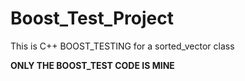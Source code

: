 # Boost_Test_Project
This is C++ BOOST_TESTING for a sorted_vector class

**ONLY THE BOOST_TEST CODE IS MINE**

